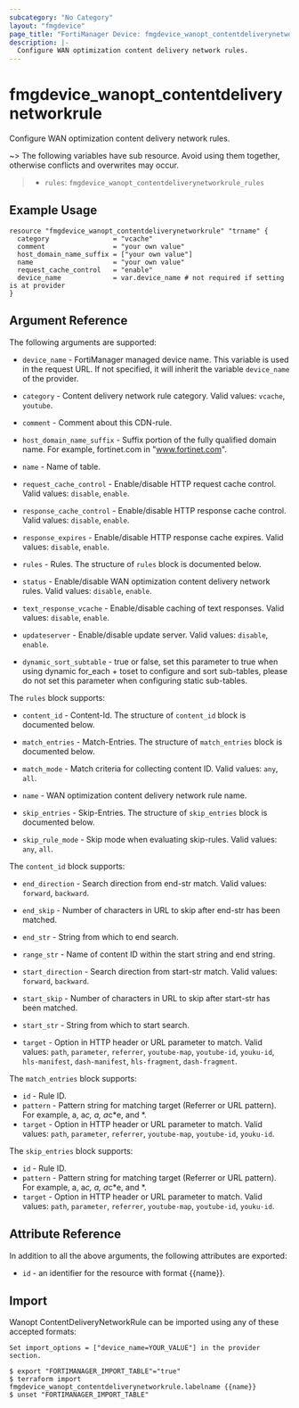 ```yaml
---
subcategory: "No Category"
layout: "fmgdevice"
page_title: "FortiManager Device: fmgdevice_wanopt_contentdeliverynetworkrule"
description: |-
  Configure WAN optimization content delivery network rules.
---
```


# fmgdevice_wanopt_contentdeliverynetworkrule
Configure WAN optimization content delivery network rules.

~> The following variables have sub resource. Avoid using them together, otherwise conflicts and overwrites may occur.
>- `rules`: `fmgdevice_wanopt_contentdeliverynetworkrule_rules`



## Example Usage

```hcl
resource "fmgdevice_wanopt_contentdeliverynetworkrule" "trname" {
  category                = "vcache"
  comment                 = "your own value"
  host_domain_name_suffix = ["your own value"]
  name                    = "your own value"
  request_cache_control   = "enable"
  device_name             = var.device_name # not required if setting is at provider
}
```

## Argument Reference


The following arguments are supported:

* `device_name` - FortiManager managed device name. This variable is used in the request URL. If not specified, it will inherit the variable `device_name` of the provider.

* `category` - Content delivery network rule category. Valid values: `vcache`, `youtube`.

* `comment` - Comment about this CDN-rule.
* `host_domain_name_suffix` - Suffix portion of the fully qualified domain name. For example, fortinet.com in "www.fortinet.com".
* `name` - Name of table.
* `request_cache_control` - Enable/disable HTTP request cache control. Valid values: `disable`, `enable`.

* `response_cache_control` - Enable/disable HTTP response cache control. Valid values: `disable`, `enable`.

* `response_expires` - Enable/disable HTTP response cache expires. Valid values: `disable`, `enable`.

* `rules` - Rules. The structure of `rules` block is documented below.
* `status` - Enable/disable WAN optimization content delivery network rules. Valid values: `disable`, `enable`.

* `text_response_vcache` - Enable/disable caching of text responses. Valid values: `disable`, `enable`.

* `updateserver` - Enable/disable update server. Valid values: `disable`, `enable`.

* `dynamic_sort_subtable` - true or false, set this parameter to true when using dynamic for_each + toset to configure and sort sub-tables, please do not set this parameter when configuring static sub-tables.

The `rules` block supports:

* `content_id` - Content-Id. The structure of `content_id` block is documented below.
* `match_entries` - Match-Entries. The structure of `match_entries` block is documented below.
* `match_mode` - Match criteria for collecting content ID. Valid values: `any`, `all`.

* `name` - WAN optimization content delivery network rule name.
* `skip_entries` - Skip-Entries. The structure of `skip_entries` block is documented below.
* `skip_rule_mode` - Skip mode when evaluating skip-rules. Valid values: `any`, `all`.


The `content_id` block supports:

* `end_direction` - Search direction from end-str match. Valid values: `forward`, `backward`.

* `end_skip` - Number of characters in URL to skip after end-str has been matched.
* `end_str` - String from which to end search.
* `range_str` - Name of content ID within the start string and end string.
* `start_direction` - Search direction from start-str match. Valid values: `forward`, `backward`.

* `start_skip` - Number of characters in URL to skip after start-str has been matched.
* `start_str` - String from which to start search.
* `target` - Option in HTTP header or URL parameter to match. Valid values: `path`, `parameter`, `referrer`, `youtube-map`, `youtube-id`, `youku-id`, `hls-manifest`, `dash-manifest`, `hls-fragment`, `dash-fragment`.


The `match_entries` block supports:

* `id` - Rule ID.
* `pattern` - Pattern string for matching target (Referrer or URL pattern). For example, a, a*c, *a*, a*c*e, and *.
* `target` - Option in HTTP header or URL parameter to match. Valid values: `path`, `parameter`, `referrer`, `youtube-map`, `youtube-id`, `youku-id`.


The `skip_entries` block supports:

* `id` - Rule ID.
* `pattern` - Pattern string for matching target (Referrer or URL pattern). For example, a, a*c, *a*, a*c*e, and *.
* `target` - Option in HTTP header or URL parameter to match. Valid values: `path`, `parameter`, `referrer`, `youtube-map`, `youtube-id`, `youku-id`.



## Attribute Reference

In addition to all the above arguments, the following attributes are exported:
* `id` - an identifier for the resource with format {{name}}.

## Import

Wanopt ContentDeliveryNetworkRule can be imported using any of these accepted formats:
```
Set import_options = ["device_name=YOUR_VALUE"] in the provider section.

$ export "FORTIMANAGER_IMPORT_TABLE"="true"
$ terraform import fmgdevice_wanopt_contentdeliverynetworkrule.labelname {{name}}
$ unset "FORTIMANAGER_IMPORT_TABLE"
```

